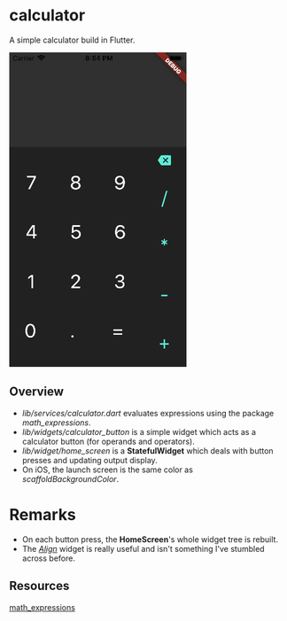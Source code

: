 # calculator

A simple calculator build in Flutter.

![](screenshots/01.gif)

## Overview

- *lib/services/calculator.dart* evaluates expressions using the package *math_expressions*.
- *lib/widgets/calculator_button* is a simple widget which acts as a calculator button (for operands and operators).
- *lib/widget/home_screen* is a **StatefulWidget** which deals with button presses and updating output display.
- On iOS, the launch screen is the same color as *scaffoldBackgroundColor*.

# Remarks

- On each button press, the **HomeScreen**'s whole widget tree is rebuilt.
- The [*Align*](https://api.flutter.dev/flutter/widgets/Align-class.html) widget is really useful and isn't something I've stumbled across before.

## Resources

[math_expressions](https://pub.dev/packages/math_expressions)
